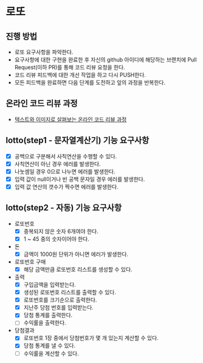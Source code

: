 # 로또
## 진행 방법
* 로또 요구사항을 파악한다.
* 요구사항에 대한 구현을 완료한 후 자신의 github 아이디에 해당하는 브랜치에 Pull Request(이하 PR)를 통해 코드 리뷰 요청을 한다.
* 코드 리뷰 피드백에 대한 개선 작업을 하고 다시 PUSH한다.
* 모든 피드백을 완료하면 다음 단계를 도전하고 앞의 과정을 반복한다.

## 온라인 코드 리뷰 과정
* [텍스트와 이미지로 살펴보는 온라인 코드 리뷰 과정](https://github.com/next-step/nextstep-docs/tree/master/codereview)

## lotto(step1 - 문자열계산기) 기능 요구사항
- [x] 공백으로 구분해서 사칙연산을 수행할 수 있다.
- [x] 사칙연산이 아닌 경우 에러를 발생한다.
- [x] 나눗셈일 경우 0으로 나누면 에러를 발생한다.
- [x] 입력 값이 null이거나 빈 공백 문자일 경우 에러를 발생한다.
- [x] 입력 값 연산의 갯수가 짝수면 에러를 발생한다.

## lotto(step2 - 자동) 기능 요구사항
- 로또번호
    - [x] 중복되지 않은 숫자 6개여야 한다.
    - [x] 1 ~ 45 중의 숫자이어야 한다.
  
- 돈
    - [x] 금액이 1000원 단위가 아니면 에러가 발생한다.

- 로또번호 구매
    - [x] 해당 금액만큼 로또번호 리스트를 생성할 수 있다.

- 출력
    - [x] 구입금액을 입력받는다.
    - [x] 생성된 로또번호 리스트를 출력할 수 있다.
    - [x] 로또번호를 크기순으로 출력한다.
    - [x] 지난주 당첨 번호를 입력받는다.
    - [x] 당첨 통계를 출력한다.
    - [ ] 수익률을 출력한다.

- 당첨결과
    - [x] 로또번호 1장 중에서 당첨번호가 몇 개 있는지 계산할 수 있다.
    - [x] 당첨 통계를 낼 수 있다.
    - [ ] 수익률을 계산할 수 있다.
